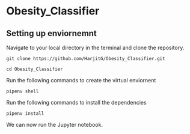 # Obesity_Classifier

## Setting up enviornemnt

Navigate to your local directory in the terminal and clone the repository.

```shell
git clone https://github.com/HarjitG/Obesity_Classifier.git
```

```shell
cd Obesity_Classifier
```

Run the following commands to create the virtual enviornent

```shell
pipenv shell
```

Run the following commands to install the dependencies

```shell
pipenv install
```

We can now run the Jupyter notebook.
